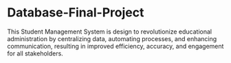 # Database-Final-Project
This Student Management System is design to revolutionize educational administration by centralizing data, automating processes, and enhancing communication, resulting in improved efficiency, accuracy, and engagement for all stakeholders.
